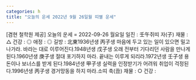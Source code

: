 ```yaml
---
categories: h
title: "오늘의 운세 2022년 9월 26일월 띠별 운세"
---
```

[겸현 철학원 제공] 오늘의 운세 = 2022-09-26 월요일 일진 : 壬午쥐띠 자(子) 재물 : △ 건강 : ◎ 애정 : ◎ 길방 : 北東1936년생 丙子생 마음에 두고 있는 일이 있으면 밀고 나가라. 바라는 대로 이루어진다.1948년생 戊子생 오래 전부터 기다리던 사람을 만나게 된다.1960년생 庚子생 절대 포기하지 마라. 끝내는 이루게 되리라.1972년생 壬子생 용돈이나 보너스를 받게 된다.1984년생 甲子생 실력을 인정받기가 어려워 취업이 걱정된다.1996년생 丙子생 경거망동을 하지 마라.소띠 축(丑) 재물 : ○ 건강 :